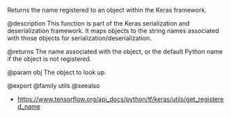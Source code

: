 Returns the name registered to an object within the Keras framework.

@description
This function is part of the Keras serialization and deserialization
framework. It maps objects to the string names associated with those objects
for serialization/deserialization.

@returns
The name associated with the object, or the default Python name if the
object is not registered.

@param obj
The object to look up.

@export
@family utils
@seealso
+ <https://www.tensorflow.org/api_docs/python/tf/keras/utils/get_registered_name>
